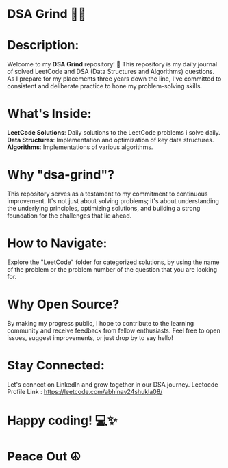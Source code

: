 # DSA Grind 🚀🤙

# Description:
Welcome to my **DSA Grind** repository! 🚀
This repository is my daily journal of solved LeetCode and DSA (Data Structures and Algorithms) questions. As I prepare for my placements three years down the line, I've committed to consistent and deliberate practice to hone my problem-solving skills.

# What's Inside:

**LeetCode Solutions**: Daily solutions to the LeetCode problems i solve daily.
**Data Structures**: Implementation and optimization of key data structures.
**Algorithms**: Implementations of various algorithms.

# Why "dsa-grind"?

This repository serves as a testament to my commitment to continuous improvement. It's not just about solving problems; it's about understanding the underlying principles, optimizing solutions, and building a strong foundation for the challenges that lie ahead.

# How to Navigate:

Explore the "LeetCode" folder for categorized solutions, by using the name of the problem or the problem number of the question that you are looking for.

# Why Open Source?
By making my progress public, I hope to contribute to the learning community and receive feedback from fellow enthusiasts. Feel free to open issues, suggest improvements, or just drop by to say hello!

# Stay Connected:
Let's connect on LinkedIn and grow together in our DSA journey.
Leetocde Profile Link : https://leetcode.com/abhinav24shukla08/

# Happy coding! 💻✨
# Peace Out ☮️
